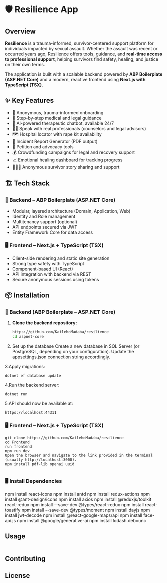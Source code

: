 # 🛡️ Resilience App

## Overview

**Resilience** is a trauma-informed, survivor-centered support platform for individuals impacted by sexual assault. Whether the assault was recent or occurred years ago, Resilience offers tools, guidance, and **real-time access to professional support**, helping survivors find safety, healing, and justice on their own terms.

The application is built with a scalable backend powered by **ABP Boilerplate (ASP.NET Core)** and a modern, reactive frontend using **Next.js with TypeScript (TSX)**.

## ✨ Key Features

- 🔐 Anonymous, trauma-informed onboarding
- 🏥 Step-by-step medical and legal guidance
- 🤖 AI-powered therapeutic chatbot, available 24/7
- 👩‍⚕️ Speak with real professionals (counselors and legal advisors)
- 🗺️ Hospital locator with rape kit availability
- 📝 Incident Report Generator (PDF output)
- 📢 Petition and advocacy tools
- 💰 Crowdfunding campaigns for legal and recovery support
- 📈 Emotional healing dashboard for tracking progress
- 🧑‍🤝‍🧑 Anonymous survivor story sharing and support

## 🏗️ Tech Stack

### 🔧 Backend – ABP Boilerplate (ASP.NET Core)

- Modular, layered architecture (Domain, Application, Web)
- Identity and Role management
- Multitenancy support (optional)
- API endpoints secured via JWT
- Entity Framework Core for data access

### 🖥️ Frontend – Next.js + TypeScript (TSX)

- Client-side rendering and static site generation
- Strong type safety with TypeScript
- Component-based UI (React)
- API integration with backend via REST
- Secure anonymous sessions using tokens

## 📦 Installation

### 🔧 Backend (ABP Boilerplate – ASP.NET Core)

1. **Clone the backend repository:**

   ```bash
   https://github.com/KatlehoMadaba/resilience
   cd aspnet-core

   ```

2. Set up the database
   Create a new database in SQL Server (or PostgreSQL, depending on your configuration). Update the appsettings.json connection string accordingly.

3.Apply migrations:

```
dotnet ef database update
```

4.Run the backend server:

```
dotnet run
```

5.API should now be available at:

```
https://localhost:44311
```

### 🖥️ Frontend – Next.js + TypeScript (TSX)

```
git clone https://github.com/KatlehoMadaba/resilience
cd Frontend
run frontend
npm run dev
Open the browser and navigate to the link provided in the terminal (usually http://localhost:3000).
npm install pdf-lib openai uuid


```

### 🖥️ Install Dependencies

npm install react-icons
npm install antd npm install redux-actions npm install @ant-design/icons npm install axios npm install @reduxjs/toolkit react-redux npm install --save-dev @types/react-redux npm install react-toastify npm install --save-dev @types/moment npm install dayjs npm install jwt-decode npm install @react-google-maps/api npm install face-api.js npm install @google/generative-ai npm install lodash.debounc

## Usage

```

```

## Contributing

## License
